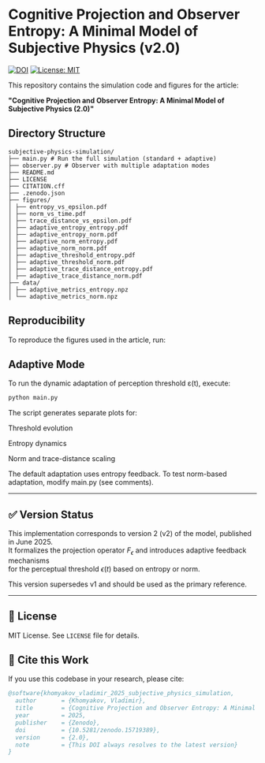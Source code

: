# Cognitive Projection and Observer Entropy: A Minimal Model of Subjective Physics (v2.0)

[![DOI](https://zenodo.org/badge/DOI/10.5281/zenodo.15719389.svg)](https://doi.org/10.5281/zenodo.15719389)
[![License: MIT](https://img.shields.io/badge/License-MIT-yellow.svg)](LICENSE)

This repository contains the simulation code and figures for the article:

**"Cognitive Projection and Observer Entropy: A Minimal Model of Subjective Physics (2.0)"**

## Directory Structure

```
subjective-physics-simulation/
├── main.py # Run the full simulation (standard + adaptive)
├── observer.py # Observer with multiple adaptation modes
├── README.md
├── LICENSE
├── CITATION.cff
├── .zenodo.json
├── figures/
│ ├── entropy_vs_epsilon.pdf
│ ├── norm_vs_time.pdf
│ ├── trace_distance_vs_epsilon.pdf
│ ├── adaptive_entropy_entropy.pdf
│ ├── adaptive_entropy_norm.pdf
│ ├── adaptive_norm_entropy.pdf
│ ├── adaptive_norm_norm.pdf
│ ├── adaptive_threshold_entropy.pdf
│ ├── adaptive_threshold_norm.pdf
│ ├── adaptive_trace_distance_entropy.pdf
│ ├── adaptive_trace_distance_norm.pdf
├── data/
│ ├── adaptive_metrics_entropy.npz
│ └── adaptive_metrics_norm.npz
```

## Reproducibility

To reproduce the figures used in the article, run:

## Adaptive Mode

To run the dynamic adaptation of perception threshold ε(t), execute:

```bash
python main.py
```

The script generates separate plots for:

Threshold evolution

Entropy dynamics

Norm and trace-distance scaling

The default adaptation uses entropy feedback. To test norm-based adaptation, modify main.py (see comments).

---

## ✅ Version Status

This implementation corresponds to version 2 (v2) of the model, published in June 2025.  
It formalizes the projection operator $F_\epsilon$ and introduces adaptive feedback mechanisms  
for the perceptual threshold $\epsilon(t)$ based on entropy or norm.

This version supersedes v1 and should be used as the primary reference.

---

## 📄 License

MIT License. See `LICENSE` file for details.

## 📖 Cite this Work

If you use this codebase in your research, please cite:

```bibtex
@software{khomyakov_vladimir_2025_subjective_physics_simulation,
  author       = {Khomyakov, Vladimir},
  title        = {Cognitive Projection and Observer Entropy: A Minimal Model of Subjective Physics},
  year         = 2025,
  publisher    = {Zenodo},
  doi          = {10.5281/zenodo.15719389},
  version      = {2.0},
  note         = {This DOI always resolves to the latest version}
}
```